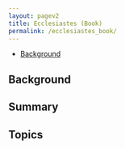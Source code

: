 ```yaml
---
layout: pagev2
title: Ecclesiastes (Book)
permalink: /ecclesiastes_book/
---
```

- [Background](#background)

## Background

## Summary

## Topics

